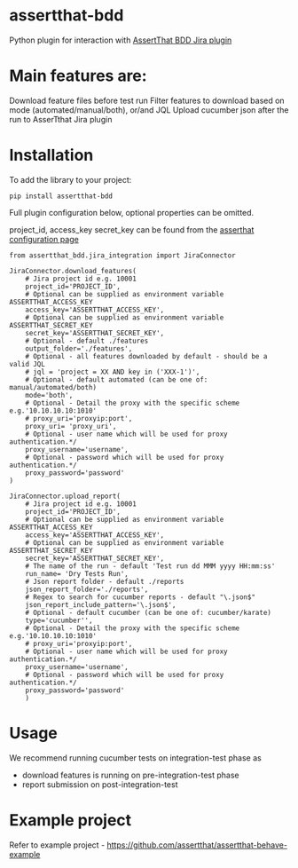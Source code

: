 # assertthat-bdd 
Python plugin for interaction with [AssertThat BDD Jira plugin](https://marketplace.atlassian.com/1219033)

# Main features are:

Download feature files before test run
Filter features to download based on mode (automated/manual/both), or/and JQL
Upload cucumber json after the run to AsserTthat Jira plugin

# Installation
To add the library to your project:

```pip install assertthat-bdd```

Full plugin configuration below, optional properties can be omitted.  

project_id, access_key secret_key can be found from the  [asserthat configuration page](https://assertthat.atlassian.net/wiki/spaces/ABTM/pages/725385217/Configuration)

```
from assertthat_bdd.jira_integration import JiraConnector

JiraConnector.download_features(
    # Jira project id e.g. 10001
    project_id='PROJECT_ID',
    # Optional can be supplied as environment variable ASSERTTHAT_ACCESS_KEY
    access_key='ASSERTTHAT_ACCESS_KEY',
    # Optional can be supplied as environment variable ASSERTTHAT_SECRET_KEY
    secret_key='ASSERTTHAT_SECRET_KEY',
    # Optional - default ./features
    output_folder='./features',
    # Optional - all features downloaded by default - should be a valid JQL
    # jql = 'project = XX AND key in ('XXX-1')',
    # Optional - default automated (can be one of: manual/automated/both)
    mode='both',
    # Optional - Detail the proxy with the specific scheme e.g.'10.10.10.10:1010'
    # proxy_uri='proxyip:port',
    proxy_uri= 'proxy_uri',
    # Optional - user name which will be used for proxy authentication.*/
    proxy_username='username',
    # Optional - password which will be used for proxy authentication.*/
    proxy_password='password'
)

JiraConnector.upload_report(
    # Jira project id e.g. 10001
    project_id='PROJECT_ID',
    # Optional can be supplied as environment variable ASSERTTHAT_ACCESS_KEY
    access_key='ASSERTTHAT_ACCESS_KEY',
    # Optional can be supplied as environment variable ASSERTTHAT_SECRET_KEY
    secret_key='ASSERTTHAT_SECRET_KEY',
    # The name of the run - default 'Test run dd MMM yyyy HH:mm:ss'
    run_name= 'Dry Tests Run',
    # Json report folder - default ./reports
    json_report_folder='./reports',
    # Regex to search for cucumber reports - default "\.json$"
    json_report_include_pattern='\.json$',
    # Optional - default cucumber (can be one of: cucumber/karate)
    type='cucumber'',
    # Optional - Detail the proxy with the specific scheme e.g.'10.10.10.10:1010'
    # proxy_uri='proxyip:port',
    # Optional - user name which will be used for proxy authentication.*/
    proxy_username='username',
    # Optional - password which will be used for proxy authentication.*/
    proxy_password='password'
    )
```

# Usage
We recommend running cucumber tests on integration-test phase as

- download features is running on pre-integration-test phase
- report submission on post-integration-test

# Example project
Refer to example project - https://github.com/assertthat/assertthat-behave-example
